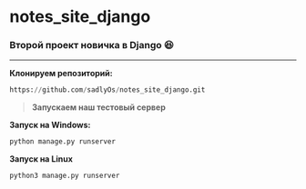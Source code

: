 # notes_site_django
### Второй проект новичка в Django :laughing:
___
**Клонируем репозиторий:**
```python
https://github.com/sadlyOs/notes_site_django.git
```


> **Запускаем наш тестовый сервер**

**Запуск на Windows:**
```python
python manage.py runserver
```
   
**Запуск на Linux**
```python
python3 manage.py runserver
```
